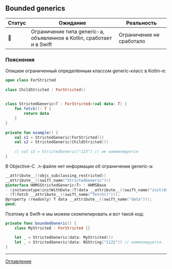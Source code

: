 ## Bounded generics

| Статус          | Ожидание                                                              | Реальность               |
| --------------- | --------------------------------------------------------------------- | ------------------------ |
| :no_entry_sign: | Ограничение типа generic-а, объявленное в Kotlin, сработает и в Swift | Ограничение не сработало |

### Пояснения

Опишем ограниченный определённым классом generic-класс в Kotlin-е:

```kotlin
open class ForStricted  
  
class ChildStricted : ForStricted()  
  
  
class StrictedGeneric<T : ForStricted>(val data: T) {  
    fun fetch(): T {  
        return data  
 	}  
}  
  
private fun example() {  
    val s1 = StrictedGeneric(ForStricted())  
    val s2 = StrictedGeneric(ChildStricted())  
	
	// val s3 = StrictedGeneric("123") // не компилируется
}
```

В Objective-C `.h`-файле нет информации об ограничении generic-а:

```objectivec
__attribute__((objc_subclassing_restricted))
__attribute__((swift_name("StrictedGeneric")))
@interface HHMSStrictedGeneric<T> : HHMSBase
- (instancetype)initWithData:(T)data __attribute__((swift_name("init(data:)"))) __attribute__((objc_designated_initializer));
- (T)fetch __attribute__((swift_name("fetch()")));
@property (readonly) T data __attribute__((swift_name("data")));
@end;
```

Поэтому в Swift-е мы можем скомпилировать и вот такой код:

```swift
private func boundedGeneric() {
	class MyStricted : ForStricted {}

	let _ = StrictedGeneric(data: MyStricted())
	let _ = StrictedGeneric(data: NSString("1122")) // компилируется.
}
```

---
[Оглавление](/README.md)